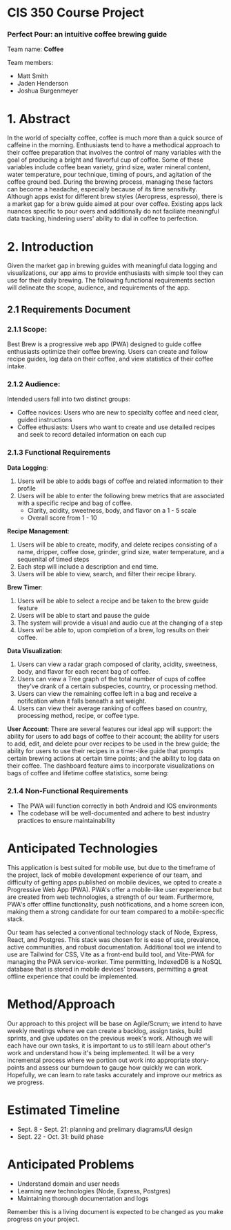 
# CIS 350 Course Project

### Perfect Pour: an intuitive coffee brewing guide

Team name: __Coffee__

Team members:
- Matt Smith
- Jaden Henderson
- Joshua Burgenmeyer

# 1. Abstract
In the world of specialty coffee, coffee is much more than a quick source of caffeine in the morning. Enthusiasts tend to have a methodical approach to their coffee preparation that involves the control of many variables with the goal of producing a bright and flavorful cup of coffee. Some of these variables include coffee bean variety, grind size, water mineral content, water temperature, pour technique, timing of pours, and agitation of the coffee ground bed. During the brewing process, managing these factors can become a headache, especially because of its time sensitivity. Although apps exist for different brew styles (Aeropress, espresso), there is a market gap for a brew guide aimed at pour over coffee. Existing apps lack nuances specific to pour overs and additionally do not faciliate meaningful data tracking, hindering users' ability to dial in coffee to perfection.

# 2. Introduction
Given the market gap in brewing guides with meaningful data logging and visualizations, our app aims to provide enthusiasts with simple tool they can use for their daily brewing. The following functional requirements section will delineate the scope, audience, and requirements of the app.
## 2.1 Requirements Document
### 2.1.1 Scope:
Best Brew is a progressive web app (PWA) designed to guide coffee enthusiasts optimize their coffee brewing. Users can create and follow recipe guides, log data on their coffee, and view statistics of their coffee intake.

### 2.1.2 Audience:
Intended users fall into two distinct groups:
- Coffee novices: Users who are new to specialty coffee and need clear, guided instructions
- Coffee ethusiasts: Users who want to create and use detailed recipes and seek to record detailed information on each cup

### 2.1.3 Functional Requirements
__Data Logging__:
1. Users will be able to adds bags of coffee and related information to their profile
2. Users will be able to enter the following brew metrics that are associated with a specific recipe and bag of coffee.
    - Clarity, acidity, sweetness, body, and flavor on a  1 - 5 scale
    - Overall score from 1 - 10

__Recipe Management__:
1. Users will be able to create, modify, and delete recipes consisting of a name, dripper, coffee dose, grinder, grind size, water temperature, and a sequenital of timed steps
2. Each step will include a description and end time. 
3. Users will be able to view, search, and filter their recipe library.

__Brew Timer__:
1. Users will be able to select a recipe and be taken to the brew guide feature
2. Users will be able to start and pause the guide
3. The system will provide a visual and audio cue at the changing of a step
4. Users wil be able to, upon completion of a brew, log results on their coffee.

__Data Visualization__:
1. Users can view a radar graph composed of clarity, acidity, sweetness, body, and flavor for each recent bag of coffee.
2. Users can view a Tree graph of the total number of cups of coffee they've drank of a certain subspecies, country, or processing method.
3. Users can view the remaining coffee left in a bag and receive a notifcation when it falls beneath a set weight.
4. Users can view their average ranking of coffees based on country, processing method, recipe, or coffee type.

__User Account__:
 There are several features our ideal app will support: the ability for users to add bags of coffee to their account; the ability for users to add, edit, and delete pour over recipes to be used in the brew guide; the ability for users to use their recipes in a timer-like guide that prompts certain brewing actions at certain time points; and the ability to log data on their coffee. The dashboard feature aims to incorporate visualizations on bags of coffee and lifetime coffee statistics, some being:

### 2.1.4 Non-Functional Requirements

- The PWA will function correctly in both Android and IOS environments
- The codebase will be well-documented and adhere to best industry practices to ensure maintainability




# Anticipated Technologies

This application is best suited for mobile use, but due to the timeframe of the project, lack of mobile development experience of our team, and difficulty of getting apps published on mobile devices, we opted to create a Progressive Web App (PWA). PWA's offer a mobile-like user experience but are created from web technologies, a strength of our team. Furthermore, PWA's offer offline functionality, push notifications, and a home screen icon, making them a strong candidate for our team compared to a mobile-specific stack.

Our team has selected a conventional technology stack of Node, Express, React, and Postgres. This stack was chosen for is ease of use, prevalence, active communities, and robust documentation. Additional tool we intend to use are Tailwind for CSS, Vite as a front-end build tool, and Vite-PWA for managing the PWA service-worker. Time permitting, IndexedDB is a NoSQL database that is stored in mobile devices' browsers, permitting a great offline experience that could be implemented.   

# Method/Approach

Our approach to this project will be base on Agile/Scrum; we intend to have weekly meetings where we can create a backlog, assign tasks, build sprints, and give updates on the previous week's work. Although we will each have our own tasks, it is important to us to still learn about other's work and understand how it's being implemented. It will be a very incremental process where we portion out work into appropriate story-points and assess our burndown to gauge how quickly we can work. Hopefully, we can learn to rate tasks accurately and improve our metrics as we progress. 

# Estimated Timeline

- Sept. 8 - Sept. 21: planning and prelimary diagrams/UI design
- Sept. 22 - Oct. 31: build phase 

# Anticipated Problems

- Understand domain and user needs
- Learning new technologies (Node, Express, Postgres)
- Maintaining thorough documentation and logs



Remember this is a living document is expected to be changed as you make progress on your project.
